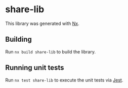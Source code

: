 # share-lib

This library was generated with [Nx](https://nx.dev).

## Building

Run `nx build share-lib` to build the library.

## Running unit tests

Run `nx test share-lib` to execute the unit tests via [Jest](https://jestjs.io).
